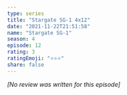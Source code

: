 ```yaml
---
type: series
title: "Stargate SG-1 4x12"
date: "2021-11-22T21:51:58"
name: "Stargate SG-1"
season: 4
episode: 12
rating: 3
ratingEmoji: "⭐️⭐️⭐️"
share: false
---
```


_[No review was written for this episode]_
